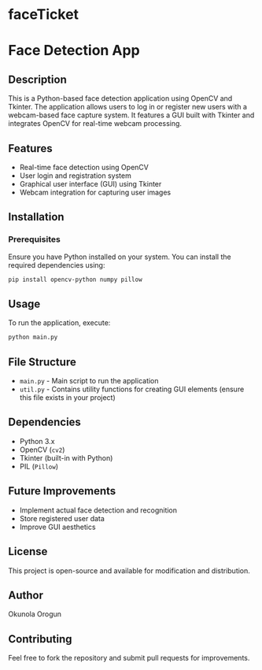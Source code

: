 # faceTicket

# Face Detection App

## Description
This is a Python-based face detection application using OpenCV and Tkinter. The application allows users to log in or register new users with a webcam-based face capture system. It features a GUI built with Tkinter and integrates OpenCV for real-time webcam processing.

## Features
- Real-time face detection using OpenCV
- User login and registration system
- Graphical user interface (GUI) using Tkinter
- Webcam integration for capturing user images

## Installation
### Prerequisites
Ensure you have Python installed on your system. You can install the required dependencies using:
```bash
pip install opencv-python numpy pillow
```

## Usage
To run the application, execute:
```bash
python main.py
```

## File Structure
- `main.py` - Main script to run the application
- `util.py` - Contains utility functions for creating GUI elements (ensure this file exists in your project)

## Dependencies
- Python 3.x
- OpenCV (`cv2`)
- Tkinter (built-in with Python)
- PIL (`Pillow`)


## Future Improvements
- Implement actual face detection and recognition
- Store registered user data
- Improve GUI aesthetics

## License
This project is open-source and available for modification and distribution.

## Author
Okunola Orogun

## Contributing
Feel free to fork the repository and submit pull requests for improvements.

